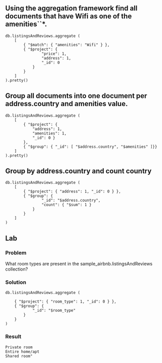 ## Using the aggregation framework find all documents that have Wifi as one of the amenities``*.

    db.listingsAndReviews.aggregate (
        [
            { "$match": { "amenities": "Wifi" } },
            { "$project": { 
                    "price": 1,
                    "address": 1,
                    "_id": 0 
                }
            }
        ]
    ).pretty()

## Group all documents into one document per address.country and amenities value.
    db.listingsAndReviews.aggregate (
        [ 
            { "$project": { 
                "address": 1, 
                "amenities": 1, 
                "_id": 0 }
            },
            { "$group": { "_id": [ "$address.country", "$amenities" ]}}
        ]
    ).pretty()

## Group by address.country and count country

    db.listingsAndReviews.aggregate (
        [
            { "$project": { "address": 1, "_id": 0 } },
            { "$group": { 
                    "_id": "$address.country",
                    "count": { "$sum": 1 } 
                } 
            }
        ]
    )

## Lab

### Problem

What room types are present in the sample_airbnb.listingsAndReviews collection?

### Solution
    db.listingsAndReviews.aggregate (
        
        { "$project": { "room_type": 1, "_id": 0 } },
        { "$group": {
                "_id": "$room_type"
            } 
        }
    )

### Result
    Private room
    Entire home/apt
    Shared room"
